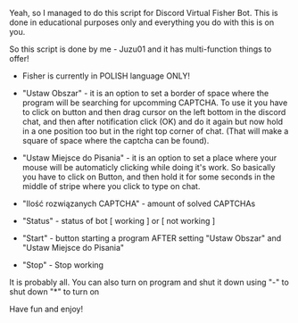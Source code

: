 Yeah, so I managed to do this script for Discord Virtual Fisher Bot. This is done in educational purposes only and everything you do with this is on you.

So this script is done by me - Juzu01 and it has multi-function things to offer!

- Fisher is currently in POLISH language ONLY!
  
- "Ustaw Obszar" - it is an option to set a border of space where the program will be searching for upcomming CAPTCHA.
To use it you have to click on button and then drag cursor on the left bottom in the discord chat, and then after notification click (OK) and do it again but now hold in a one position too but in the right top corner of chat.
(That will make a square of space where the captcha can be found).

- "Ustaw Miejsce do Pisania" - it is an option to set a place where your mouse will be automaticly clicking while doing it's work. So basically you have to click on Button, and then hold it for some seconds in the middle of stripe where you click to type on chat.

- "Ilość rozwiązanych CAPTCHA" - amount of solved CAPTCHAs
- "Status" - status of bot [ working ] or [ not working ]
- "Start" - button starting a program AFTER setting "Ustaw Obszar" and "Ustaw Miejsce do Pisania"
- "Stop" - Stop working

It is probably all. You can also turn on program and shut it down using 
"-" to shut down
"*" to turn on

Have fun and enjoy!
